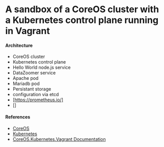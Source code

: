 # A sandbox of a CoreOS cluster with a Kubernetes control plane running in Vagrant

#### Architecture

 * CoreOS cluster
 * Kubernetes control plane
  * Hello World node.js service
  * DataZoomer service
   * Apache pod
   * Mariadb pod
   * Persistant storage
   * configuration via etcd
   * [https://prometheus.io/]
   * []

#### References

 * [CoreOS](https://coreos.com/)
 * [Kubernetes](http://kubernetes.io/)
 * [CoreOS.Kubernetes.Vagrant Documentation](https://github.com/coreos/coreos-kubernetes)

